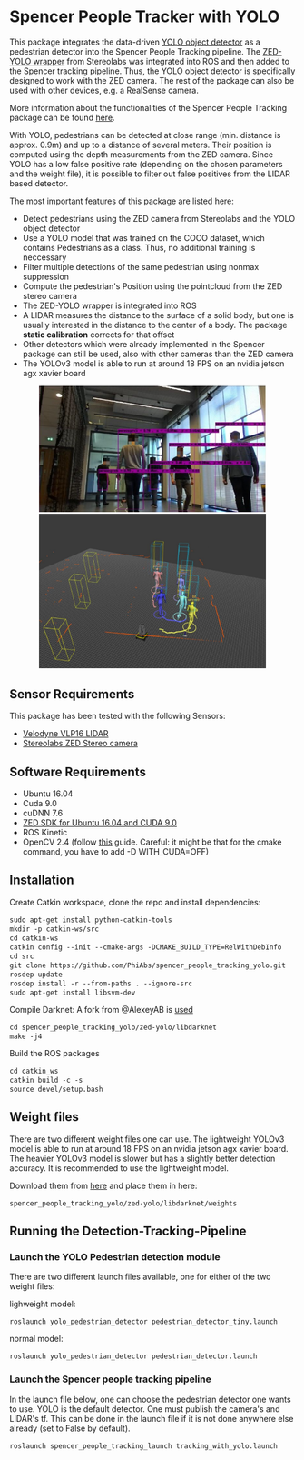 # Spencer People Tracker with YOLO
This package integrates the data-driven [YOLO object detector](https://pjreddie.com/darknet/yolo/) as a pedestrian detector into the Spencer People Tracking pipeline. The [ZED-YOLO wrapper](https://github.com/stereolabs/zed-yolo) from Stereolabs was integrated into ROS and then added to the Spencer tracking pipeline. Thus, the YOLO  object detector is specifically designed to work with the ZED camera. The rest of the package can also be used with other devices, e.g. a RealSense camera. 

More information about the functionalities of the Spencer People Tracking package can be found [here](spencer_people_tracking/README.md). 

With YOLO, pedestrians can be detected at close range (min. distance is approx. 0.9m) and up to a distance of several meters. Their position is computed using the depth measurements from the ZED camera. Since YOLO has a low false positive rate (depending on the chosen parameters and the weight file), it is possible to filter out false positives from the LIDAR based detector. 

The most important features of this package are listed here:
- Detect pedestrians using the ZED camera from Stereolabs and the YOLO object detector
- Use a YOLO model that was trained on the COCO dataset, which contains Pedestrians as a class. Thus, no additional training is neccessary
- Filter multiple detections of the same pedestrian using nonmax suppression
- Compute the pedestrian's Position using the pointcloud from the ZED stereo camera
- The ZED-YOLO wrapper is integrated into ROS 
- A LIDAR measures the distance to the surface of a solid body, but one is usually interested in the distance to the center of a body. The package **static calibration** corrects for that offset
- Other detectors which were already implemented in the Spencer package can still be used, also with other cameras than the ZED camera
- The YOLOv3 model is able to run at around 18 FPS on an nvidia jetson agx xavier board


<p align='center'>
    <img src="images/tracking_5_persons_img.jpg" width="400" alt="YOLO Detections in RGB image"></img>
    <img src="images/tracking_5_persons_sim.jpg" width="400" alt="Detections and Tracks of pedestrians in rviz. Yellow boxes: LIDAR based detections. Blue boxes: YOLO detections."></img>
</p>


## Sensor Requirements
This package has been tested with the following Sensors:
- [Velodyne VLP16 LIDAR](https://velodynelidar.com/vlp-16.html)
- [Stereolabs ZED Stereo camera](https://www.stereolabs.com/zed/)

## Software Requirements
- Ubuntu 16.04
- Cuda 9.0
- cuDNN 7.6
- [ZED SDK for Ubuntu 16.04 and CUDA 9.0](https://www.stereolabs.com/developers/release/#sdkdownloads_anchor)
- ROS Kinetic
- OpenCV 2.4 (follow [this](https://gist.github.com/sedovolosiy/6711123a9e5a73a6ce519e80338d0067) guide. Careful: it might be that for the cmake command, you have to add -D WITH_CUDA=OFF)

## Installation
Create Catkin workspace, clone the repo and install dependencies:

    sudo apt-get install python-catkin-tools
    mkdir -p catkin-ws/src
    cd catkin-ws
    catkin config --init --cmake-args -DCMAKE_BUILD_TYPE=RelWithDebInfo
    cd src
    git clone https://github.com/PhiAbs/spencer_people_tracking_yolo.git
    rosdep update
    rosdep install -r --from-paths . --ignore-src
    sudo apt-get install libsvm-dev

Compile Darknet: A fork from @AlexeyAB is [used](https://github.com/AlexeyAB/darknet)

    cd spencer_people_tracking_yolo/zed-yolo/libdarknet
    make -j4

Build the ROS packages

    cd catkin_ws
    catkin build -c -s
    source devel/setup.bash


## Weight files
There are two different weight files one can use. The lightweight YOLOv3 model is able to run at around 18 FPS on an nvidia jetson agx xavier board. The heavier YOLOv3 model is slower but has a slightly better detection accuracy. It is recommended to use the lightweight model. 

Download them from [here](https://pjreddie.com/darknet/yolo/)
and place them in here:

    spencer_people_tracking_yolo/zed-yolo/libdarknet/weights


## Running the Detection-Tracking-Pipeline 

### Launch the YOLO Pedestrian detection module
There are two different launch files available, one for either of the two weight files:

lighweight model:
    
    roslaunch yolo_pedestrian_detector pedestrian_detector_tiny.launch

normal model:

    roslaunch yolo_pedestrian_detector pedestrian_detector.launch

### Launch the Spencer people tracking pipeline
In the launch file below, one can choose the pedestrian detector one wants to use. YOLO is the default detector.
One must publish the camera's and LIDAR's tf. This can be done in the launch file if it is not done anywhere else already (set to False by default). 

    roslaunch spencer_people_tracking_launch tracking_with_yolo.launch


